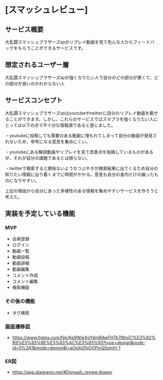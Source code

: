 # [スマッシュレビュー]

## サービス概要
大乱闘スマッシュブラザーズspのリプレイ動画を見て色んな人からフィードバックをもらうことができるサービスです。


## 想定されるユーザー層
大乱闘スマッシュブラザーズspが強くなりたい人で自分のどの部分が悪くて、どの部分が良いのかわからない人


## サービスコンセプト
大乱闘スマッシュブラザーズspはyoutubeやtwitterに自分のリプレイ動画を載せることができます。しかし、これらのサービスではスマブラを強くなりたい人にとっては以下の点で不十分な情報源であると感じました。

・youtubeに投稿しても需要のある動画に埋もれてしまって自分の動画が発見されないため、参考になる意見を集めにくい。

・youtubeにある解説動画やリプレイを見て改善点を指摘しているものがあるが、それが自分の課題であるとは限らない。

・twitterで検索すると関係ないようなつぶやきが検索結果に出てくるため自分の知りたい情報に辿り着くまでに時間がかかる。意見も自分の身内だけの偏ったものになりやすい。

上記の理由から自分にあった多様性のある情報を集めやすいサービスを作ろうと考えた。

## 実装を予定している機能
### MVP
* 会員登録
* ログイン
* 動画一覧
* 動画投稿
* 動画詳細
* 動画編集
* コメント作成
* コメント編集
* 検索機能


### その後の機能
* タグ検索

### 画面遷移図
* https://www.figma.com/file/Kp9WwXgY4mBAwFH7k7NhoT/%E3%82%B9%E3%83%9E%E3%83%AC%E3%83%93?type=design&node-id=0%3A1&mode=design&t=aOoXd7pOOPmQ5qmH-1

### ER図
* https://app.diagrams.net/#Dsmash_review.drawio
